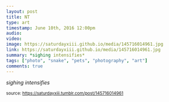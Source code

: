 ```yaml
---
layout: post
title: NT
type: art
timestamp: June 10th, 2016 12:00pm
audio: 
video: 
image: https://saturdayxiii.github.io/media/145716014961.jpg
link: https://saturdayxiii.github.io/media/145716014961.jpg
summary: *sighing intensifies*
tags: ["photo", "snake", "pets", "photography", "art"]
comments: true
---
```


*sighing intensifies*
 
  
<small>source: https://saturdayxiii.tumblr.com/post/145716014961</small>